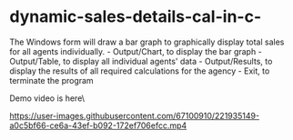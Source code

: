 # dynamic-sales-details-cal-in-c-
The Windows form will draw a bar graph to graphically display total sales for all agents individually. - Output/Chart, to display the bar graph  - Output/Table, to display all individual agents' data  - Output/Results, to display the results of all required calculations for the agency - Exit, to terminate the program 

Demo video is here\



https://user-images.githubusercontent.com/67100910/221935149-a0c5bf66-ce6a-43ef-b092-172ef706efcc.mp4

